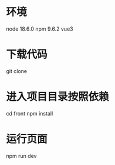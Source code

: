 # 环境
node 18.6.0 npm 9.6.2 vue3


# 下载代码
git clone 
# 进入项目目录按照依赖
cd front
npm install
# 运行页面
npm run dev
